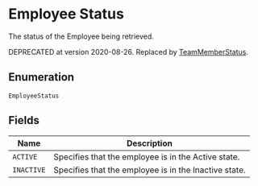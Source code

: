 
# Employee Status

The status of the Employee being retrieved.

DEPRECATED at version 2020-08-26. Replaced by [TeamMemberStatus](entity:TeamMemberStatus).

## Enumeration

`EmployeeStatus`

## Fields

| Name | Description |
|  --- | --- |
| `ACTIVE` | Specifies that the employee is in the Active state. |
| `INACTIVE` | Specifies that the employee is in the Inactive state. |

